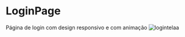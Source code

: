 # LoginPage
Página de login com design responsivo e com animação
![logintelaa](https://user-images.githubusercontent.com/131294494/235272165-9a9bc07a-8eeb-4581-8df8-55d16feff5e0.PNG)
